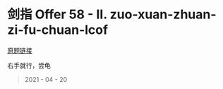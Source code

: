 # 剑指 Offer 58 - II. zuo-xuan-zhuan-zi-fu-chuan-lcof

[原题链接](https://leetcode-cn.com/problems/zuo-xuan-zhuan-zi-fu-chuan-lcof/)

右手就行，尝龟

> 2021 - 04 - 20
